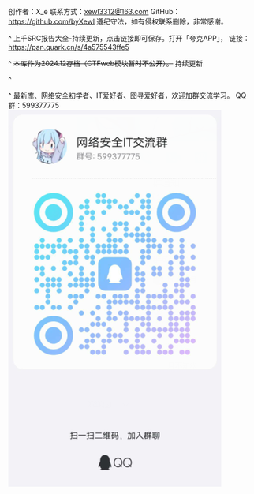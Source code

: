 创作者：X_e
联系方式：xewl3312@163.com
GitHub：<https://github.com/byXewl>
遵纪守法，如有侵权联系删除，非常感谢。


^
上千SRC报告大全-持续更新，点击链接即可保存。打开「夸克APP」，
链接：https://pan.quark.cn/s/4a575543ffe5

^
~~本库作为2024.12存档（CTFweb模块暂时不公开）。~~
持续更新

^


^
最新库、网络安全初学者、IT爱好者、图寻爱好者，欢迎加群交流学习。
 QQ群：599377775
![](.topwrite/assets/image_1748102517968.png)
 

